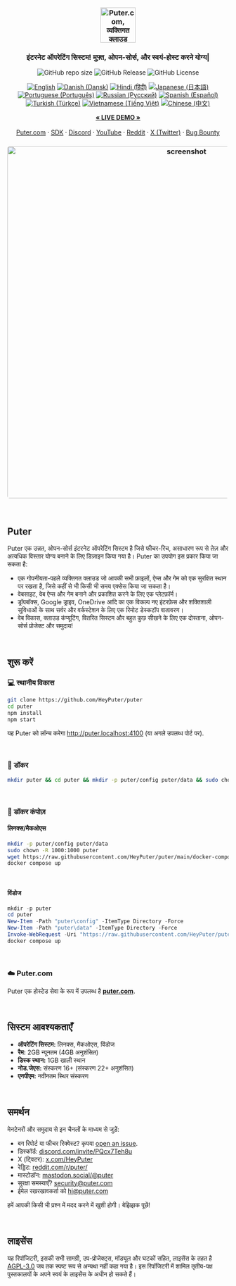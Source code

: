 <h3 align="center"><img width="80" alt="Puter.com, व्यक्तिगत क्लाउड कंप्यूटर: आपकी सभी फाइलें, ऐप्स और गेम एक ही स्थान पर, कभी भी, कहीं से भी पहुँच योग्य." src="https://assets.puter.site/puter-logo.png"></h3>

<h3 align="center">इंटरनेट ऑपरेटिंग सिस्टम! मुफ़्त, ओपन-सोर्स, और स्वयं-होस्ट करने योग्य|</h3>

<p align="center">
    <img alt="GitHub repo size" src="https://img.shields.io/github/repo-size/HeyPuter/puter"> <img alt="GitHub Release" src="https://img.shields.io/github/v/release/HeyPuter/puter?label=latest%20version"> <img alt="GitHub License" src="https://img.shields.io/github/license/HeyPuter/puter">
</p>
<p align="center">
<a href="https://github.com/HeyPuter/puter/blob/main/README.md"><img alt="English" src="https://img.shields.io/badge/English-lightgrey"></a>
<a href="https://github.com/HeyPuter/puter/blob/main/doc/i18n/README.da.md"><img alt="Danish (Dansk)" src="https://img.shields.io/badge/Danish%20(Dansk)-lightgrey"></a>
<a href="https://github.com/HeyPuter/puter/blob/main/doc/i18n/README.hi.md"><img alt="Hindi (हिंदी)" src="https://img.shields.io/badge/Hindi%20(हिंदी)-lightgrey"></a>
<a href="https://github.com/HeyPuter/puter/blob/main/doc/i18n/README.jp.md"><img alt="Japanese (日本語)" src="https://img.shields.io/badge/Japanese%20(日本語)-lightgrey"></a>
<a href="https://github.com/HeyPuter/puter/blob/main/doc/i18n/README.pt.md"><img alt="Portuguese (Português)" src="https://img.shields.io/badge/Portuguese%20(Português)-lightgrey"></a>
<a href="https://github.com/HeyPuter/puter/blob/main/doc/i18n/README.ru.md"><img alt="Russian (Русский)" src="https://img.shields.io/badge/Russian%20(Русский)-lightgrey"></a>
<a href="https://github.com/HeyPuter/puter/blob/main/doc/i18n/README.es.md"><img alt="Spanish (Español)" src="https://img.shields.io/badge/Spanish%20(Español)-lightgrey"></a>
<a href="https://github.com/HeyPuter/puter/blob/main/doc/i18n/README.tr.md"><img alt="Turkish (Türkçe)" src="https://img.shields.io/badge/Turkish%20(Türkçe)-lightgrey"></a>
<a href="https://github.com/HeyPuter/puter/blob/main/doc/i18n/README.vi.md"><img alt="Vietnamese (Tiếng Việt)" src="https://img.shields.io/badge/Vietnamese%20(Tiếng%20Việt)-lightgrey"></a>
<a href="https://github.com/HeyPuter/puter/blob/main/doc/i18n/README.zh.md"><img alt="Chinese (中文)" src="https://img.shields.io/badge/Chinese%20(中文)-lightgrey"></a>
</p>
<p align="center">
    <a href="https://puter.com/"><strong>« LIVE DEMO »</strong></a>
    <br />
    <br />
    <a href="https://puter.com">Puter.com</a>
    ·
    <a href="https://docs.puter.com" target="_blank">SDK</a>
    ·
    <a href="https://discord.com/invite/PQcx7Teh8u">Discord</a>
    ·
    <a href="https://www.youtube.com/@EricsPuterVideos">YouTube</a>
    ·
    <a href="https://reddit.com/r/puter">Reddit</a>
    ·
    <a href="https://twitter.com/HeyPuter">X (Twitter)</a>
    ·
    <a href="https://hackerone.com/puter_h1b">Bug Bounty</a>
</p>

<h3 align="center"><img width="800" style="border-radius:5px;" alt="screenshot" src="https://assets.puter.site/puter.com-screenshot-3.webp"></h3>

<br/>

## Puter

Puter एक उन्नत, ओपन-सोर्स इंटरनेट ऑपरेटिंग सिस्टम है जिसे फीचर-रिच, असाधारण रूप से तेज़ और अत्यधिक विस्तार योग्य बनाने के लिए डिज़ाइन किया गया है। Puter का उपयोग इस प्रकार किया जा सकता है:

-  एक गोपनीयता-पहले व्यक्तिगत क्लाउड जो आपकी सभी फ़ाइलों, ऐप्स और गेम को एक सुरक्षित स्थान पर रखता है, जिसे कहीं से भी किसी भी समय एक्सेस किया जा सकता है।
- वेबसाइट, वेब ऐप्स और गेम बनाने और प्रकाशित करने के लिए एक प्लेटफ़ॉर्म।
- ड्रॉपबॉक्स, Google ड्राइव, OneDrive आदि का एक विकल्प नए इंटरफ़ेस और शक्तिशाली सुविधाओं के साथ सर्वर और वर्कस्टेशन के लिए एक रिमोट डेस्कटॉप वातावरण।
- वेब विकास, क्लाउड कंप्यूटिंग, वितरित सिस्टम और बहुत कुछ सीखने के लिए एक दोस्ताना, ओपन-सोर्स प्रोजेक्ट और समुदाय!

<br/>

## शुरू करें


### 💻 स्थानीय विकास

```bash
git clone https://github.com/HeyPuter/puter
cd puter
npm install
npm start
```

यह Puter को लॉन्च करेगा http://puter.localhost:4100 (या अगले उपलब्ध पोर्ट पर).

<br/>

### 🐳 डॉकर


```bash
mkdir puter && cd puter && mkdir -p puter/config puter/data && sudo chown -R 1000:1000 puter && docker run --rm -p 4100:4100 -v `pwd`/puter/config:/etc/puter -v `pwd`/puter/data:/var/puter  ghcr.io/heyputer/puter
```

<br/>


### 🐙 डॉकर कंपोज़


#### लिनक्स/मैकओएस
```bash
mkdir -p puter/config puter/data
sudo chown -R 1000:1000 puter
wget https://raw.githubusercontent.com/HeyPuter/puter/main/docker-compose.yml
docker compose up
```
<br/>

#### विंडोज


```powershell
mkdir -p puter
cd puter
New-Item -Path "puter\config" -ItemType Directory -Force
New-Item -Path "puter\data" -ItemType Directory -Force
Invoke-WebRequest -Uri "https://raw.githubusercontent.com/HeyPuter/puter/main/docker-compose.yml" -OutFile "docker-compose.yml"
docker compose up
```
<br/>

### ☁️ Puter.com

Puter एक होस्टेड सेवा के रूप में उपलब्ध है [**puter.com**](https://puter.com).

<br/>

## सिस्टम आवश्यकताएँ

- **ऑपरेटिंग सिस्टम:** लिनक्स, मैकओएस, विंडोज
- **रैम:** 2GB न्यूनतम (4GB अनुशंसित)
- **डिस्क स्थान:** 1GB खाली स्थान
- **नोड.जेएस:** संस्करण 16+ (संस्करण 22+ अनुशंसित)
- **एनपीएम:** नवीनतम स्थिर संस्करण

<br/>

## समर्थन

मेनटेनरों और समुदाय से इन चैनलों के माध्यम से जुड़ें:

- बग रिपोर्ट या फीचर रिक्वेस्ट? कृपया [open an issue](https://github.com/HeyPuter/puter/issues/new/choose).
- डिस्कॉर्ड: [discord.com/invite/PQcx7Teh8u](https://discord.com/invite/PQcx7Teh8u)
- X (ट्विटर): [x.com/HeyPuter](https://x.com/HeyPuter)
- रेड्डिट: [reddit.com/r/puter/](https://www.reddit.com/r/puter/)
- मास्टोडॉन: [mastodon.social/@puter](https://mastodon.social/@puter)
- सुरक्षा समस्याएँ? [security@puter.com](mailto:security@puter.com)
- ईमेल रखरखावकर्ता को [hi@puter.com](mailto:hi@puter.com)

हमें आपकी किसी भी प्रश्न में मदद करने में खुशी होगी। बेझिझक पूछें!

<br/>


##  लाइसेंस

यह रिपॉजिटरी, इसकी सभी सामग्री, उप-प्रोजेक्ट्स, मॉड्यूल और घटकों सहित, लाइसेंस के तहत है [AGPL-3.0](https://github.com/HeyPuter/puter/blob/main/LICENSE.txt) जब तक स्पष्ट रूप से अन्यथा नहीं कहा गया है। इस रिपॉजिटरी में शामिल तृतीय-पक्ष पुस्तकालयों के अपने स्वयं के लाइसेंस के अधीन हो सकते हैं।

<br/>
